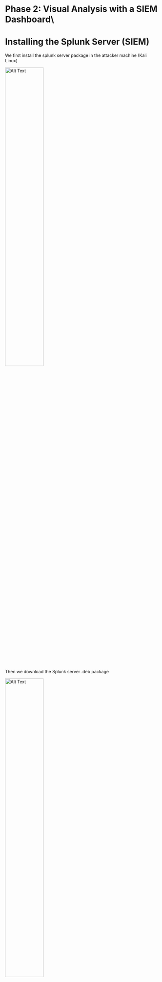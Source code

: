 # Phase 2: Visual Analysis with a SIEM Dashboard\

# Installing the Splunk Server (SIEM)

We first install the splunk server package in the attacker machine (Kali Linux)

<img src="https://github.com/user-attachments/assets/2043462a-3d50-473c-bd2d-e95c8bd32fb4" alt="Alt Text" style="width:50%; height:auto;">

Then we download the Splunk server .deb package

<img src="https://github.com/user-attachments/assets/31d61abe-8c2e-4125-836d-6fa6fd07a906" alt="Alt Text" style="width:50%; height:auto;">

We start Splunk for the first time

<img src="https://github.com/user-attachments/assets/89aa6ff9-7ef9-4332-801f-df1ee5641657" alt="Alt Text" style="width:50%; height:auto;">
<img src="https://github.com/user-attachments/assets/46d5d22a-67e6-4a90-aea3-cc0f17b89e0b" alt="Alt Text" style="width:50%; height:auto;">


<img src="" alt="Alt Text" style="width:50%; height:auto;">
<img src="" alt="Alt Text" style="width:50%; height:auto;">
<img src="" alt="Alt Text" style="width:50%; height:auto;">
<img src="" alt="Alt Text" style="width:50%; height:auto;">
<img src="" alt="Alt Text" style="width:50%; height:auto;">
<img src="" alt="Alt Text" style="width:50%; height:auto;">



